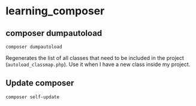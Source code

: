 # learning_composer

## composer dumpautoload

``` composer dumpautoload ```

Regenerates the list of all classes that need to be included in the project (`autoload_classmap.php`). Use it when I have a new class inside my project.


## Update composer

``` composer self-update ```

